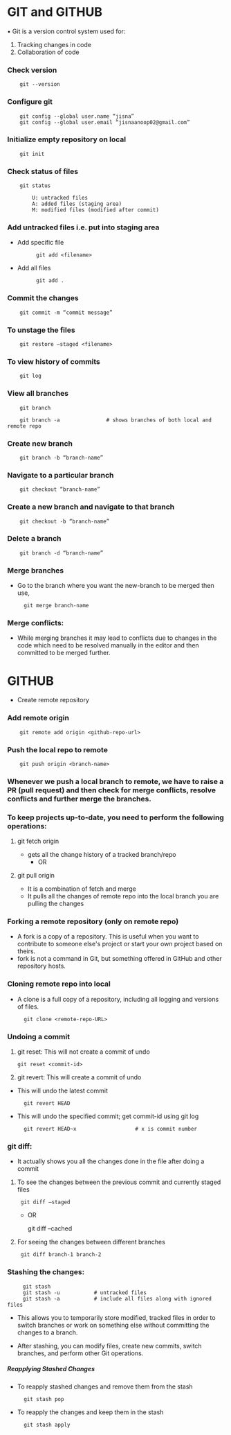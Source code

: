 # GIT and GITHUB

•	Git is a version control system used for:
1.	Tracking changes in code
2.	Collaboration of code

###	Check version 
    
        git --version

###	Configure git
        
        git config --global user.name “jisna”
        git config --global user.email “jisnaanoop02@gmail.com”


###	Initialize empty repository on local
    
        git init


###	Check status of files
    
        git status

            U: untracked files
            A: added files (staging area)
            M: modified files (modified after commit)

###	Add untracked files i.e. put into staging area

* Add specific file
           
            git add <filename>
* Add all files
            
            git add .

###	Commit the changes 
        
        git commit -m “commit message”

###	To unstage the files
        
        git restore –staged <filename>

###	To view history of commits 
       
        git log

###	View all branches
        
        git branch
    
        git branch -a               # shows branches of both local and remote repo

###	Create new branch
    
        git branch -b “branch-name”

###	Navigate to a particular branch
   
        git checkout “branch-name”

###	Create a new branch and navigate to that branch
    
        git checkout -b “branch-name”

###	Delete a branch
    
        git branch -d “branch-name”

###	Merge branches

* Go to the branch where you want the new-branch to be merged then use,

        git merge branch-name

### Merge conflicts: 
* While merging branches it may lead to conflicts due to changes in the code which need to be resolved manually in the editor and then committed to be merged further.

 
# GITHUB

* Create remote repository

### Add remote origin 

        git remote add origin <github-repo-url>

### Push the local repo to remote

        git push origin <branch-name>

 ### Whenever we push a local branch to remote, we have to raise a PR (pull request) and then check for merge  conflicts, resolve conflicts and further merge the branches.


### To keep projects up-to-date, you need to perform the following operations:

1.	git fetch origin 

       - gets all the change history of a tracked branch/repo
			- OR

2.	git pull origin

       - It is a combination of fetch and merge
       - It pulls all the changes of remote repo into the local branch you are     pulling the changes


### Forking a remote repository (only on remote repo)

- A fork is a copy of a repository. This is useful when you want to contribute to someone else's project or start your own project based on theirs.
- fork is not a command in Git, but something offered in GitHub and other repository hosts.

### Cloning remote repo into local

- A clone is a full copy of a repository, including all logging and versions of files.

        git clone <remote-repo-URL>

### Undoing a commit

1.	git reset: This will not create a commit of undo

        git reset <commit-id>

2.	git revert: This will create a commit of undo

- This will undo the latest commit

        git revert HEAD   

- This will undo the specified commit; get commit-id using git log

        git revert HEAD~x                	# x is commit number

 
### git diff: 
- It actually shows you all the changes done in the file after doing a commit 

1. To see the changes between the previous commit and currently staged files

        git diff –staged 

    - OR

        git diff –cached
2. For seeing the changes between different branches 

        git diff branch-1 branch-2

###	Stashing the changes: 

         git stash
         git stash -u          	# untracked files
         git stash -a		    # include all files along with ignored files

- This allows you to temporarily store modified, tracked files in order to switch branches or work on something else without committing the changes to a branch.

- After stashing, you can modify files, create new commits, switch branches, and perform other Git operations.

##### Reapplying Stashed Changes

* To reapply stashed changes and remove them from the stash

        git stash pop
		
* To reapply the changes and keep them in the stash

	    git stash apply

 





